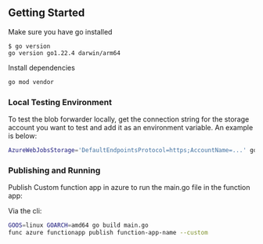 ## Getting Started

Make sure you have go installed
```
$ go version
go version go1.22.4 darwin/arm64
```

Install dependencies
```bash
go mod vendor
```

### Local Testing Environment

To test the blob forwarder locally, get the connection string for the storage account you want to test and add it as an environment variable.
An example is below:

```bash
AzureWebJobsStorage='DefaultEndpointsProtocol=https;AccountName=...' go run main.go
```

### Publishing and Running
Publish Custom function app in azure to run the main.go file in the function app:

Via the cli:
```bash
GOOS=linux GOARCH=amd64 go build main.go
func azure functionapp publish function-app-name --custom
```
